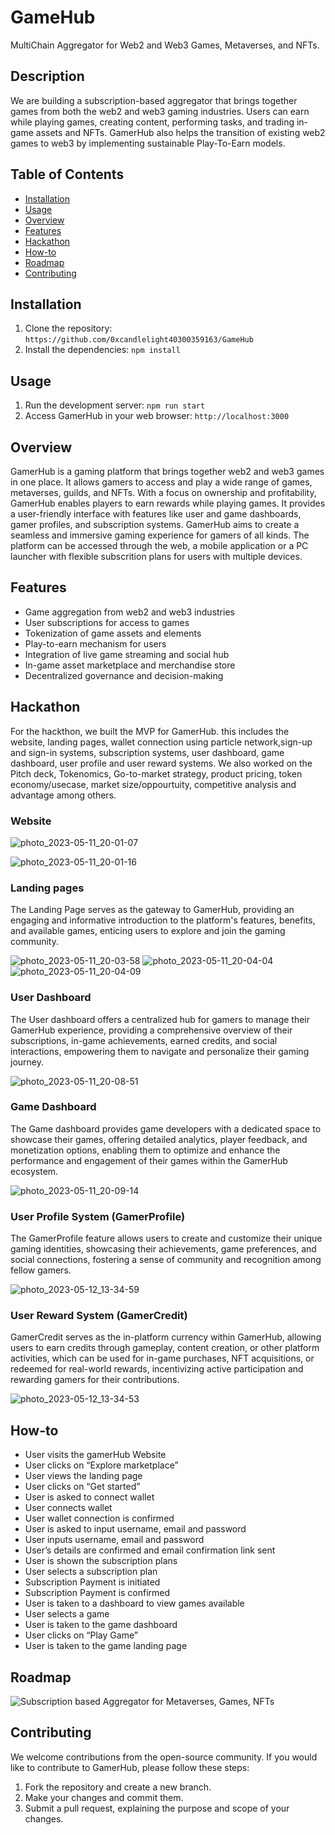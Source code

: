 # GameHub

MultiChain Aggregator for Web2 and Web3 Games, Metaverses, and NFTs.

## Description

We are building a subscription-based aggregator that brings together games from both the web2 and web3 gaming industries.
Users can earn while playing games, creating content, performing tasks, and trading in-game assets and NFTs.
GamerHub also helps the transition of existing web2 games to web3 by implementing sustainable Play-To-Earn models.

## Table of Contents


- [Installation](#installation)
- [Usage](#usage)
- [Overview](#overview)
- [Features](#features)
- [Hackathon](#hackathon)
- [How-to](#how-to)
- [Roadmap](#roadmap)
- [Contributing](#contributing)
## Installation

1. Clone the repository: `https://github.com/0xcandlelight40300359163/GameHub`
2. Install the dependencies: `npm install`

## Usage

1. Run the development server: `npm run start`
2. Access GamerHub in your web browser: `http://localhost:3000`


## Overview
GamerHub is a gaming platform that brings together web2 and web3 games in one place. It allows gamers to access and play a wide range of games, metaverses, guilds, and NFTs. With a focus on ownership and profitability, GamerHub enables players to earn rewards while playing games. It provides a user-friendly interface with features like user and game dashboards, gamer profiles, and subscription systems. GamerHub aims to create a seamless and immersive gaming experience for gamers of all kinds. The platform can be accessed through the web, a mobile application or a PC launcher with flexible subscrition plans for users with multiple devices.

## Features

- Game aggregation from web2 and web3 industries
- User subscriptions for access to games
- Tokenization of game assets and elements
- Play-to-earn mechanism for users
- Integration of live game streaming and social hub
- In-game asset marketplace and merchandise store
- Decentralized governance and decision-making

## Hackathon
For the hackthon, we built the MVP for GamerHub. this includes the website, landing pages, wallet connection using particle network,sign-up and sign-in systems, subscription systems, user dashboard, game dashboard, user profile and user reward systems. We also worked on the Pitch deck, Tokenomics, Go-to-market strategy, product pricing, token economy/usecase, market size/oppourtuity, competitive analysis and advantage among others.

### Website
![photo_2023-05-11_20-01-07](https://github.com/gamerhubio/bnb-hackathon-pro/assets/131058062/1bf83e74-aefd-47cc-8298-cdbd81825e37)

![photo_2023-05-11_20-01-16](https://github.com/gamerhubio/bnb-hackathon-pro/assets/131058062/9d699255-3bb9-4fb6-bfb0-72f91d024232)



### Landing pages

The Landing Page serves as the gateway to GamerHub, providing an engaging and informative introduction to the platform's features, benefits, and available games, enticing users to explore and join the gaming community.

![photo_2023-05-11_20-03-58](https://github.com/gamerhubio/bnb-hackathon-pro/assets/131058062/88434e0e-9fb6-4838-bb1d-137f36bdd4c0)
![photo_2023-05-11_20-04-04](https://github.com/gamerhubio/bnb-hackathon-pro/assets/131058062/48a5906f-50b1-4b11-99d6-628622108273)
![photo_2023-05-11_20-04-09](https://github.com/gamerhubio/bnb-hackathon-pro/assets/131058062/6e6f992b-3355-4b5e-a317-cc96dabf896d)


### User Dashboard
The User dashboard offers a centralized hub for gamers to manage their GamerHub experience, providing a comprehensive overview of their subscriptions, in-game achievements, earned credits, and social interactions, empowering them to navigate and personalize their gaming journey.

![photo_2023-05-11_20-08-51](https://github.com/gamerhubio/bnb-hackathon-pro/assets/131058062/c90d75dd-0602-4477-9216-2a2033cf97d5)


### Game Dashboard

The Game dashboard provides game developers with a dedicated space to showcase their games, offering detailed analytics, player feedback, and monetization options, enabling them to optimize and enhance the performance and engagement of their games within the GamerHub ecosystem.

![photo_2023-05-11_20-09-14](https://github.com/gamerhubio/bnb-hackathon-pro/assets/131058062/3c803e86-334d-4a61-a5c2-7f6bbf16eca1)



### User Profile System (GamerProfile)

The GamerProfile feature allows users to create and customize their unique gaming identities, showcasing their achievements, game preferences, and social connections, fostering a sense of community and recognition among fellow gamers.

![photo_2023-05-12_13-34-59](https://github.com/gamerhubio/bnb-hackathon-pro/assets/131058062/53e8de19-a72a-461d-b3ae-5a7e2fb041de)

### User Reward System (GamerCredit)

GamerCredit serves as the in-platform currency within GamerHub, allowing users to earn credits through gameplay, content creation, or other platform activities, which can be used for in-game purchases, NFT acquisitions, or redeemed for real-world rewards, incentivizing active participation and rewarding gamers for their contributions.

![photo_2023-05-12_13-34-53](https://github.com/gamerhubio/bnb-hackathon-pro/assets/131058062/c4d28abf-af0e-4f74-8d41-e1d69aa4f213)


## How-to
- User visits the gamerHub Website
- User clicks on “Explore marketplace”
- User views the landing page
- User clicks on “Get started” 
- User is asked to connect wallet
- User connects wallet
- User wallet connection is confirmed
- User is asked to input username, email and password
- User inputs username, email and password
- User’s details are confirmed and email confirmation link sent
- User is shown the subscription plans
- User selects a subscription plan
- Subscription Payment is initiated
- Subscription Payment is confirmed
- User is taken to a dashboard to view games available
- User selects a game
- User is taken to the game dashboard
- User clicks on “Play Game”
- User is taken to the game landing page


## Roadmap

![Subscription based Aggregator for Metaverses, Games, NFTs](https://github.com/gamerhubio/bnb-hackathon-pro/assets/131058062/25533e34-88ee-4ab1-8d4b-7a41a28353f2)



## Contributing

We welcome contributions from the open-source community. If you would like to contribute to GamerHub, please follow these steps:

1. Fork the repository and create a new branch.
2. Make your changes and commit them.
3. Submit a pull request, explaining the purpose and scope of your changes.
